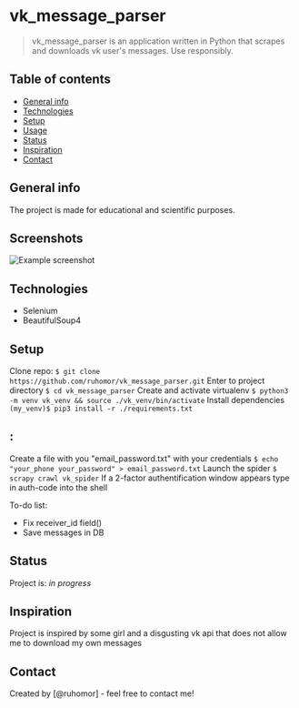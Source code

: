 # vk_message_parser
> vk_message_parser is an application written in Python that scrapes and downloads vk user's messages. Use responsibly.

## Table of contents
* [General info](#general-info)
* [Technologies](#technologies)
* [Setup](#setup)
* [Usage](#Usage)
* [Status](#status)
* [Inspiration](#inspiration)
* [Contact](#contact)

## General info
The project is made for educational and scientific purposes.

## Screenshots
![Example screenshot](./img/screenshot.png)

## Technologies
* Selenium
* BeautifulSoup4

## Setup
Clone repo:
`$ git clone https://github.com/ruhomor/vk_message_parser.git`
Enter to project directory
`$ cd vk_message_parser`
Create and activate virtualenv
`$ python3 -m venv vk_venv && source ./vk_venv/bin/activate`
Install dependencies
`(my_venv)$ pip3 install -r ./requirements.txt`

## :
Create a file with you "email_password.txt" with your credentials
`$ echo "your_phone your_password" > email_password.txt`
Launch the spider
`$ scrapy crawl vk_spider`
If a 2-factor authentification window appears type in auth-code into the shell

To-do list:
* Fix receiver_id field()
* Save messages in DB

## Status
Project is: _in progress_

## Inspiration
Project is inspired by some girl and a disgusting vk api that does not allow me to download my own messages

## Contact
Created by [@ruhomor] - feel free to contact me!

